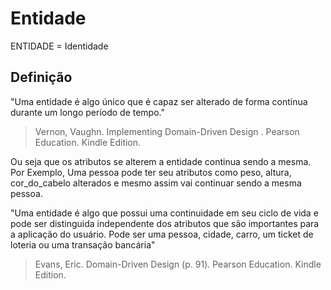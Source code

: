 # Entidade

ENTIDADE = Identidade

## Definição

"Uma entidade é algo único que é capaz ser alterado de forma contínua durante um longo período de tempo."

> Vernon, Vaughn. Implementing Domain-Driven Design . Pearson Education. Kindle Edition.

Ou seja que os atributos se alterem a entidade continua sendo a mesma. Por Exemplo, Uma pessoa pode ter seu atributos como peso, altura, cor_do_cabelo alterados e mesmo assim vai continuar sendo a mesma pessoa.

"Uma entidade é algo que possui uma continuidade em seu ciclo de vida e pode ser distinguida independente dos atributos que são importantes para a aplicação do usuário. Pode ser uma pessoa, cidade, carro, um ticket de loteria ou uma transação bancária"

> Evans, Eric. Domain-Driven Design (p. 91). Pearson Education. Kindle Edition.
